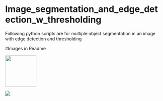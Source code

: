 # Image_segmentation_and_edge_detection_w_thresholding
Following python scripts are for multiple object segmentation in an image with edge detection and thresholding

#Images in Readme

<img src="Images/2a_complex.png" width="100" >

![](Images/2a_complex.png)
